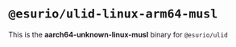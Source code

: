 # `@esurio/ulid-linux-arm64-musl`

This is the **aarch64-unknown-linux-musl** binary for `@esurio/ulid`
